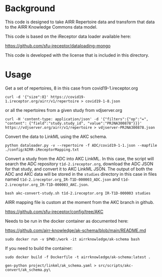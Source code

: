 # Background

This code is designed to take AIRR Repertoire data and transform
that data to the AIRR Knowledge Commons data model. 

This code is based on the iReceptor data loader available here:

https://github.com/sfu-ireceptor/dataloading-mongo
 
This code is developed with the license that is included in this directory.

# Usage

Get a set of repertoires, 8 in this case from covid19-1.ireceptor.org

```
curl -d '{"size":8}' https://covid19-1.ireceptor.org/airr/v1/repertoire > covid19-1-8.json
```
or all the repertoires from a given study from vdjserver.org
```
curl -H 'content-type: application/json' -d '{"filters":{"op":"=", "content": {"field":"study.study_id", "value":"PRJNA300878"}}}' https://vdjserver.org/airr/v1/repertoire > vdjserver-PRJNA300878.json
```
Convert the data to LinkML using the AKC schema.
```
python dataloader.py -v --repertoire -f ADC/covid19-1-1.json --mapfile ./config/AIRR-iReceptorMapping.txt
```
Convert a study from the ADC into AKC LinkML. In this case, the script will search the
ADC repository `t1d-2.ireceptor.org`, download the ADC JSON for that study, and convert
it to AKC LinkML JSON. The output of both the ADC and AKC data will be stored in the `studies` directory
in this case in files named `t1d-2.ireceptor.org_IR-T1D-000003_ADC.json` and `t1d-2.ireceptor.org_IR-T1D-000003_AKC.json`.
```
bash akc-convert-study.sh t1d-2.ireceptor.org IR-T1D-000003 studies
```
AIRR mapping file is custom at the moment from the AKC branch in github.

https://github.com/sfu-ireceptor/config/tree/AKC

Needs to be run in the docker container as documented here:

https://github.com/airr-knowledge/ak-schema/blob/main/README.md
```
sudo docker run -v $PWD:/work -it airrknowledge/ak-schema bash
```
If you need to build the container:
```
sudo docker build -f Dockerfile -t airrknowledge/ak-schema:latest .
```
```
gen-python project/linkml/ak_schema.yaml > src/scripts/akc-convert/ak_schema.py\
```
